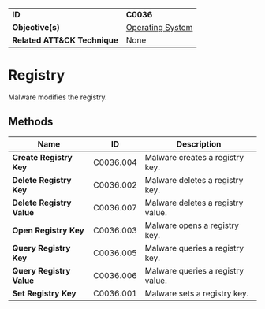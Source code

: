 |||
|---|---|
|**ID**|**C0036**|
|**Objective(s)**|[Operating System](../operating-system)|
|**Related ATT&CK Technique**|None|


Registry
========
Malware modifies the registry. 

Methods
-------
|Name|ID|Description|
|---|---|---|
|**Create Registry Key**|C0036.004|Malware creates a registry key.|
|**Delete Registry Key**|C0036.002|Malware deletes a registry key.|
|**Delete Registry Value**|C0036.007|Malware deletes a registry value.|
|**Open Registry Key**|C0036.003|Malware opens a registry key.|
|**Query Registry Key**|C0036.005|Malware queries a registry key.|
|**Query Registry Value**|C0036.006|Malware queries a registry value.|
|**Set Registry Key**|C0036.001|Malware sets a registry key.|
